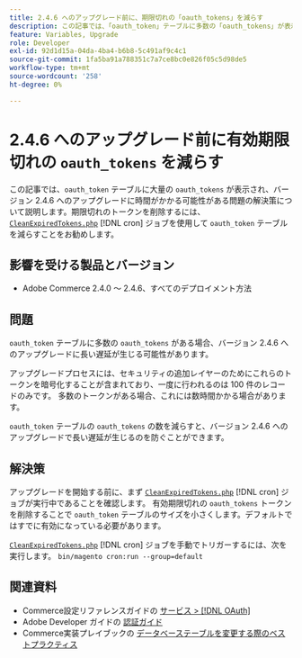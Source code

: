 ```yaml
---
title: 2.4.6 へのアップグレード前に、期限切れの「oauth_tokens」を減らす
description: この記事では、「oauth_token」テーブルに多数の「oauth_tokens」が表示され、バージョン 2.4.6 へのアップグレードで長い遅延が発生する可能性がある問題の解決策を説明します。CleanExpiredTokens.php を使用して、「oauth_token」テーブルを減らすことをお勧めします。
feature: Variables, Upgrade
role: Developer
exl-id: 92d1d15a-04da-4ba4-b6b8-5c491af9c4c1
source-git-commit: 1fa5ba91a788351c7a7ce8bc0e826f05c5d98de5
workflow-type: tm+mt
source-wordcount: '258'
ht-degree: 0%

---
```


# 2.4.6 へのアップグレード前に有効期限切れの `oauth_tokens` を減らす

この記事では、`oauth_token` テーブルに大量の `oauth_tokens` が表示され、バージョン 2.4.6 へのアップグレードに時間がかかる可能性がある問題の解決策について説明します。期限切れのトークンを削除するには、[`CleanExpiredTokens.php`](https://github.com/magento/magento2/blob/2.4.5-p2/app/code/Magento/Integration/Cron/CleanExpiredTokens.php) [!DNL cron] ジョブを使用して `oauth_token` テーブルを減らすことをお勧めします。

## 影響を受ける製品とバージョン

* Adobe Commerce 2.4.0 ～ 2.4.6、すべてのデプロイメント方法

## 問題

`oauth_token` テーブルに多数の `oauth_tokens` がある場合、バージョン 2.4.6 へのアップグレードに長い遅延が生じる可能性があります。

アップグレードプロセスには、セキュリティの追加レイヤーのためにこれらのトークンを暗号化することが含まれており、一度に行われるのは 100 件のレコードのみです。 多数のトークンがある場合、これには数時間かかる場合があります。

`oauth_token` テーブルの `oauth_tokens` の数を減らすと、バージョン 2.4.6 へのアップグレードで長い遅延が生じるのを防ぐことができます。

## 解決策

アップグレードを開始する前に、まず [`CleanExpiredTokens.php`](https://github.com/magento/magento2/blob/2.4.5-p2/app/code/Magento/Integration/Cron/CleanExpiredTokens.php) [!DNL cron] ジョブが実行中であることを確認します。 有効期限切れの `oauth_tokens` トークンを削除することで `oauth_token` テーブルのサイズを小さくします。デフォルトではすでに有効になっている必要があります。

[`CleanExpiredTokens.php`](https://github.com/magento/magento2/blob/2.4.5-p2/app/code/Magento/Integration/Cron/CleanExpiredTokens.php) [!DNL cron] ジョブを手動でトリガーするには、次を実行します。
```bin/magento cron:run --group=default```

## 関連資料

* Commerce設定リファレンスガイドの [ サービス > [!DNL OAuth]](https://experienceleague.adobe.com/docs/commerce-admin/config/services/oauth.html?lang=ja)
* Adobe Developer ガイドの [ 認証ガイド ](https://developer.adobe.com/developer-console/docs/guides/authentication/)
* Commerce実装プレイブックの [ データベーステーブルを変更する際のベストプラクティス ](https://experienceleague.adobe.com/ja/docs/commerce-operations/implementation-playbook/best-practices/development/modifying-core-and-third-party-tables#why-adobe-recommends-avoiding-modifications)
